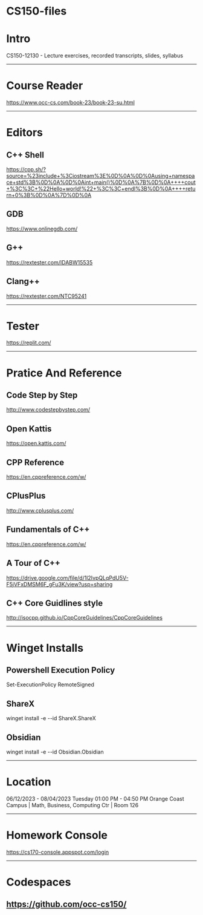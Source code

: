 # CS150-files
# Intro
CS150-12130 - Lecture exercises, recorded transcripts, slides, syllabus

---
# Course Reader
https://www.occ-cs.com/book-23/book-23-su.html

---
# Editors
## C++ Shell
https://cpp.sh/?source=%23include+%3Ciostream%3E%0D%0A%0D%0Ausing+namespace+std%3B%0D%0A%0D%0Aint+main()%0D%0A%7B%0D%0A++++cout+%3C%3C+%22Hello+world!%22+%3C%3C+endl%3B%0D%0A++++return+0%3B%0D%0A%7D%0D%0A

## GDB
https://www.onlinegdb.com/

## G++
https://rextester.com/IDABW15535

## Clang++
https://rextester.com/NTC95241

---
# Tester
https://replit.com/

---
# Pratice And Reference

## Code Step by Step
http://www.codestepbystep.com/

## Open Kattis
https://open.kattis.com/

## CPP Reference
https://en.cppreference.com/w/

## CPlusPlus
http://www.cplusplus.com/

## Fundamentals of C++
https://en.cppreference.com/w/

## A Tour of C++
https://drive.google.com/file/d/1l2IvpQLqPdU5V-F5jVFxDMSM6F_gFu3K/view?usp=sharing
## C++ Core Guidlines style
http://isocpp.github.io/CppCoreGuidelines/CppCoreGuidelines

---
# Winget Installs

## Powershell Execution Policy
Set-ExecutionPolicy RemoteSigned

## ShareX
winget install -e --id ShareX.ShareX

## Obsidian
winget install -e --id Obsidian.Obsidian

---
# Location
06/12/2023 - 08/04/2023
Tuesday 01:00 PM - 04:50 PM
Orange Coast Campus | Math, Business, Computing Ctr | Room 126

---
# Homework Console
https://cs170-console.appspot.com/login

---
# Codespaces
https://github.com/occ-cs150/
---